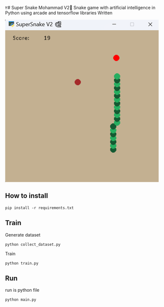 ۲# Super Snake Mohammad V2🐍
Snake game with artificial intelligence in Python using arcade and tensorflow libraries
 Written
 
 ![directions-snake](https://github.com/MohamadNematizadeh/SuperSnake_Ml/blob/main/output/output_Super_Snake_Mohamma.png?raw=true)


## How to install
`````
pip install -r requirements.txt
`````
## Train

Generate dataset

`````
python collect_dataset.py
`````

Train

`````
python train.py
`````
## Run

run is python file 
`````
python main.py
`````

</br>



